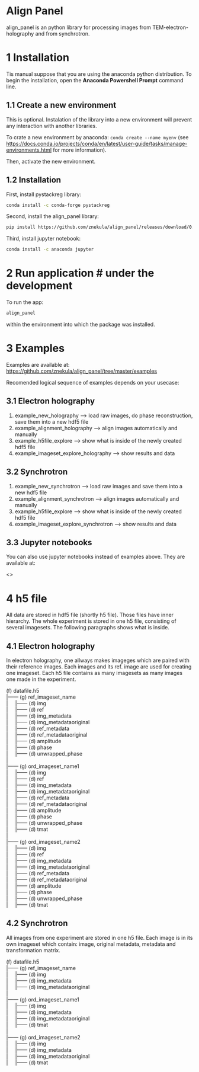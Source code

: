Align Panel
===========
align_panel is an python library for processing images from TEM-electron-holography and from synchrotron. 

# 1 Installation
Tis manual suppose that you are using the anaconda python distribution. To begin the installation, open the **Anaconda Powershell Prompt** command line.

## 1.1 Create a new environment

This is optional. Instalation of the library into a new environment will prevent any interaction with another libraries.

To crate a new environment by anaconda:
`conda create --name myenv`
(see <https://docs.conda.io/projects/conda/en/latest/user-guide/tasks/manage-environments.html> for more information).

Then, activate the new environment.

## 1.2 Installation
First, install pystackreg library:
```bash
conda install -c conda-forge pystackreg
```

Second, install the align_panel library:
```bash
pip install https://github.com/znekula/align_panel/releases/download/0.0.1/align_panel-0.0.1-py3-none-any.whl
```

Third, install jupyter notebook:
```bash
conda install -c anaconda jupyter
```

# 2 Run application # under the development

To run the app:
```bash
align_panel
```

within the environment into which the package was installed.

# 3 Examples

Examples are available at:
<https://github.com/znekula/align_panel/tree/master/examples>

Recomended logical sequence of examples depends on your usecase:
## 3.1 Electron holography
1) example_new_holography  --> load raw images, do phase reconstruction, save them into a new hdf5 file
2) example_alignment_holography  --> align images automatically and manually
3) example_h5file_explore  --> show what is inside of the newly created hdf5 file
4) example_imageset_explore_holography  --> show results and data

## 3.2 Synchrotron
1) example_new_synchrotron  --> load raw images and save them into a new hdf5 file
2) example_alignment_synchrotron  --> align images automatically and manually
3) example_h5file_explore  --> show what is inside of the newly created hdf5 file
4) example_imageset_explore_synchrotron  --> show results and data

## 3.3 Jupyter notebooks
You can also use jupyter notebooks instead of examples above. They are available at:

<>



# 4 h5 file
All data are stored in hdf5 file (shortly h5 file). Those files have inner hierarchy. The whole experiment is stored in one h5 file, consisting of several imagesets. The following paragraphs shows what is inside.



## 4.1 Electron holography
In electron holography, one allways makes imageges which are paired with their reference images. Each images and its ref. image are used for creating one imageset. Each h5 file contains as many imagesets as many images one made in the experiment. 


(f) datafile.h5  
|—— (g) ref_imageset_name  
|     |—— (d) img  
|     |—— (d) ref  
|     |—— (d) img_metadata  
|     |—— (d) img_metadataoriginal  
|     |—— (d) ref_metadata  
|     |—— (d) ref_metadataoriginal  
|     |—— (d) amplitude  
|     |—— (d) phase  
|     |—— (d) unwrapped_phase  
|  
|—— (g) ord_imageset_name1  
|     |—— (d) img  
|     |—— (d) ref  
|     |—— (d) img_metadata  
|     |—— (d) img_metadataoriginal  
|     |—— (d) ref_metadata  
|     |—— (d) ref_metadataoriginal  
|     |—— (d) amplitude  
|     |—— (d) phase  
|     |—— (d) unwrapped_phase  
|     |—— (d) tmat  
|  
|—— (g) ord_imageset_name2  
|     |—— (d) img  
|     |—— (d) ref  
|     |—— (d) img_metadata  
|     |—— (d) img_metadataoriginal  
|     |—— (d) ref_metadata  
|     |—— (d) ref_metadataoriginal  
|     |—— (d) amplitude  
|     |—— (d) phase  
|     |—— (d) unwrapped_phase  
|     |—— (d) tmat   
  
## 4.2 Synchrotron
All images from one experiment are stored in one h5 file. Each image is in its own imageset which contain: image, original metadata, metadata and transformation matrix.

 (f) datafile.h5  
 |—— (g) ref_imageset_name  
 |     |—— (d) img  
 |     |—— (d) img_metadata  
 |     |—— (d) img_metadataoriginal  
 |  
 |—— (g) ord_imageset_name1  
 |     |—— (d) img  
 |     |—— (d) img_metadata  
 |     |—— (d) img_metadataoriginal  
 |     |—— (d) tmat  
 |  
 |—— (g) ord_imageset_name2  
 |     |—— (d) img  
 |     |—— (d) img_metadata  
 |     |—— (d) img_metadataoriginal  
 |     |—— (d) tmat    
 

